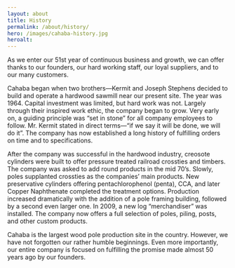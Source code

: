 ```yaml
---
layout: about
title: History
permalink: /about/history/
hero: /images/cahaba-history.jpg
heroalt: 
---
```


As we enter our 51st year of continuous business and growth, we can offer thanks to our founders, our hard working staff, our loyal suppliers, and to our many customers.

Cahaba began when two brothers—Kermit and Joseph Stephens decided to build and operate a hardwood sawmill near our present site. The year was 1964. Capital investment was limited, but hard work was not. Largely through their inspired work ethic, the company began to grow. Very early on, a guiding principle was “set in stone” for all company employees to follow. Mr. Kermit stated in direct terms—“if we say it will be done, we will do it”. The company has now established a long history of fulfilling orders on time and to specifications.

After the company was successful in the hardwood industry, creosote cylinders were built to offer pressure treated railroad crossties and timbers. The company was asked to add round products in the mid 70’s. Slowly, poles supplanted crossties as the companies’ main products. New preservative cylinders offering pentachlorophenol (penta), CCA, and later Copper Naphthenate completed the treatment options. Production increased dramatically with the addition of a pole framing building, followed by a second even larger one. In 2009, a new log “merchandiser” was installed. The company now offers a full selection of poles, piling, posts, and other custom products.

Cahaba is the largest wood pole production site in the country. However, we have not forgotten our rather humble beginnings. Even more importantly, our entire company is focused on fulfilling the promise made almost 50 years ago by our founders.